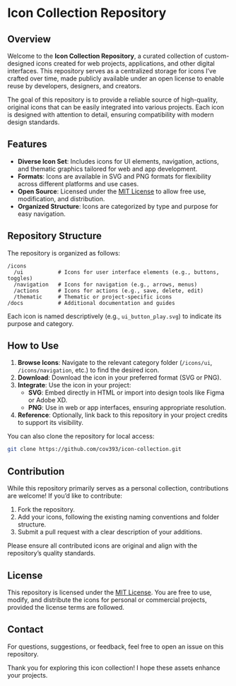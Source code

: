 # Icon Collection Repository

## Overview
Welcome to the **Icon Collection Repository**, a curated collection of custom-designed icons created for web projects, applications, and other digital interfaces. This repository serves as a centralized storage for icons I’ve crafted over time, made publicly available under an open license to enable reuse by developers, designers, and creators.

The goal of this repository is to provide a reliable source of high-quality, original icons that can be easily integrated into various projects. Each icon is designed with attention to detail, ensuring compatibility with modern design standards.

## Features
- **Diverse Icon Set**: Includes icons for UI elements, navigation, actions, and thematic graphics tailored for web and app development.
- **Formats**: Icons are available in SVG and PNG formats for flexibility across different platforms and use cases.
- **Open Source**: Licensed under the [MIT License](#license) to allow free use, modification, and distribution.
- **Organized Structure**: Icons are categorized by type and purpose for easy navigation.

## Repository Structure
The repository is organized as follows:
```
/icons
  /ui           # Icons for user interface elements (e.g., buttons, toggles)
  /navigation   # Icons for navigation (e.g., arrows, menus)
  /actions      # Icons for actions (e.g., save, delete, edit)
  /thematic     # Thematic or project-specific icons
/docs           # Additional documentation and guides
```

Each icon is named descriptively (e.g., `ui_button_play.svg`) to indicate its purpose and category.

## How to Use
1. **Browse Icons**: Navigate to the relevant category folder (`/icons/ui`, `/icons/navigation`, etc.) to find the desired icon.
2. **Download**: Download the icon in your preferred format (SVG or PNG).
3. **Integrate**: Use the icon in your project:
   - **SVG**: Embed directly in HTML or import into design tools like Figma or Adobe XD.
   - **PNG**: Use in web or app interfaces, ensuring appropriate resolution.
4. **Reference**: Optionally, link back to this repository in your project credits to support its visibility.

You can also clone the repository for local access:
```bash
git clone https://github.com/cov393/icon-collection.git
```

## Contribution
While this repository primarily serves as a personal collection, contributions are welcome! If you’d like to contribute:
1. Fork the repository.
2. Add your icons, following the existing naming conventions and folder structure.
3. Submit a pull request with a clear description of your additions.

Please ensure all contributed icons are original and align with the repository’s quality standards.

## License
This repository is licensed under the [MIT License](LICENSE). You are free to use, modify, and distribute the icons for personal or commercial projects, provided the license terms are followed.

## Contact
For questions, suggestions, or feedback, feel free to open an issue on this repository.

Thank you for exploring this icon collection! I hope these assets enhance your projects.
